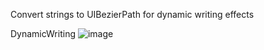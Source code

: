 Convert strings to UIBezierPath for dynamic writing effects

DynamicWriting
![image](https://github.com/longitachi/WritingEffect/blob/master/DynamicWriting.gif)
